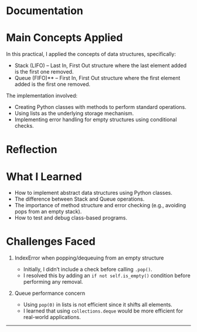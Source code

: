# Documentation

# Main Concepts Applied
In this practical, I applied the concepts of data structures, specifically:
- Stack (LIFO) – Last In, First Out structure where the last element added is the first one removed.
- Queue (FIFO)** – First In, First Out structure where the first element added is the first one removed.

The implementation involved:
- Creating Python classes with methods to perform standard operations.
- Using lists as the underlying storage mechanism.
- Implementing error handling for empty structures using conditional checks.

# Reflection

# What I Learned
- How to implement abstract data structures using Python classes.
- The difference between Stack and Queue operations.
- The importance of method structure and error checking (e.g., avoiding pops from an empty stack).
- How to test and debug class-based programs.

# Challenges Faced
1. IndexError when popping/dequeuing from an empty structure 
   - Initially, I didn’t include a check before calling `.pop()`.  
   - I resolved this by adding an `if not self.is_empty()` condition before performing any removal.

2. Queue performance concern  
   - Using `pop(0)` in lists is not efficient since it shifts all elements.  
   - I learned that using `collections.deque` would be more efficient for real-world applications.

---

